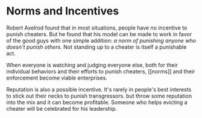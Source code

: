 
# Norms and Incentives
Robert Axelrod found that in most situations, people have no incentive to punish cheaters. But he found that his model can be made to work in favor of the good guys with one simple addition: *a norm of punishing anyone who doesn't punish others.* Not standing up to a cheater is itself a punishable act.

When everyone is watching and judging everyone else, both for their individual behaviors and their efforts to punish cheaters, [[norms]] and their enforcement become viable enterprises.

Reputation is also a possible incentive. It's rarely in people's best interests to stick out their necks to punish transgressors. but throw some reputation into the mix and it can become profitable. Someone who helps evicting a cheater will be celebrated for his leadership.


